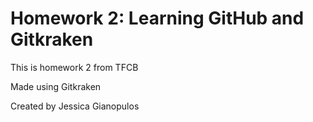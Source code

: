 # Homework 2: Learning GitHub and Gitkraken

This is homework 2 from TFCB

Made using Gitkraken

Created by Jessica Gianopulos
